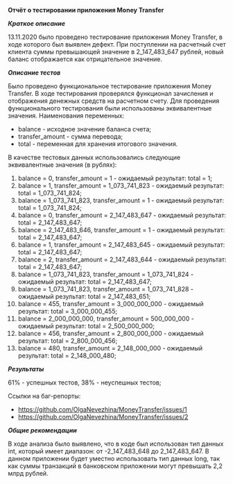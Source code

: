 **Отчёт о тестировании приложения Money Transfer**

***Краткое описание***

13.11.2020 было проведено тестирование приложения Money Transfer, в ходе которого был выявлен дефект.
При поступлении на расчетный счет клиента суммы превышающей значение в 2_147_483_647 рублей, новый баланс отображается как отрицательное значение.

***Описание тестов***

Было проведено функциональное тестирование приложения Money Transfer. 
В ходе тестирования проверялся функционал зачисления и отображения денежных средств на расчетном счету.
Для проведения функционального тестирования были использованы эквивалентные значения.
Наименования переменных:
* balance - исходное значение баланса счета;
* transfer_amount - сумма перевода;
* total - переменная для хранения итогового значения.

В качестве тестовых данных использовались следующие эквивалентные значения (в рублях):
1. balance = 0, transfer_amount = 1 - ожидаемый результат: total = 1;
2. balance = 1, transfer_amount = 1_073_741_823 - ожидаемый результат: total = 1_073_741_824;
3. balance = 1_073_741_823, transfer_amount = 1 - ожидаемый результат: total = 1_073_741_824;
4. balance = 0, transfer_amount = 2_147_483_647 - ожидаемый результат: total = 2_147_483_647;
5. balance = 2_147_483_646, transfer_amount = 1 - ожидаемый результат: total = 2_147_483_647;
6. balance = 1, transfer_amount = 2_147_483_645 - ожидаемый результат: total = 2_147_483_647;
7. balance = 2, transfer_amount = 2_147_483_644 - ожидаемый результат: total = 2_147_483_647;
8. balance = 1_073_741_823, transfer_amount = 1_073_741_824 - ожидаемый результат: total = 2_147_483_647;
9. balance = 1_073_741_823, transfer_amount = 1_073_741_828 - ожидаемый результат: total = 2_147_483_651;
10. balance = 455, transfer_amount = 3_000_000_000 - ожидаемый результат: total = 3_000_000_455;
11. balance = 2_000_000_000, transfer_amount = 500_000_000 - ожидаемый результат: total = 2_500_000_000;
12. balance = 456, transfer_amount = 2_800_000_000 - ожидаемый результат: total = 2_800_000_456;
13. balance = 480, transfer_amount = 2_148_000_000 - ожидаемый результат: total = 2_148_000_480;

***Результаты***

61% - успешных тестов, 38% - неуспешных тестов;

Ссылки на баг-репорты:
* https://github.com/OlgaNevezhina/MoneyTransfer/issues/1
* https://github.com/OlgaNevezhina/MoneyTransfer/issues/2

***Общие рекомендации***

В ходе анализа было выявлено, что в коде был использован тип данных int, который имеет диапазон: от -2_147_483_648 до 2_147_483_647. В данном приложении будет уместно использовать тип данных long, так как суммы транзакций в банковском приложении могут превышать 2,2 млрд рублей.